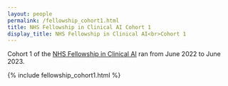```yaml
---
layout: people
permalink: /fellowship_cohort1.html
title: NHS Fellowship in Clinical AI Cohort 1
display_title: NHS Fellowship in Clinical AI<br>Cohort 1
---
```


Cohort 1 of the [NHS Fellowship in Clinical AI](/fellowship.html) ran from June 2022 to June 2023.

{% include fellowship_cohort1.html %}



